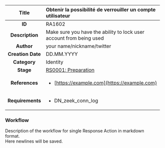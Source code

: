 | Title                       | Obtenir la possibilité de verrouiller un compte utilisateur         |
|:---------------------------:|:--------------------|
| **ID**                      | RA1602            |
| **Description**             | Make sure you have the ability to lock user account from being used   |
| **Author**                  | your name/nickname/twitter        |
| **Creation Date**           | DD.MM.YYYY |
| **Category**                | Identity      |
| **Stage**                   |[RS0001: Preparation](../Response_Stages/RS0001.md)| 
| **References** |<ul><li>[https://example.com](https://example.com)</li></ul>|
| **Requirements** |<ul><li>DN_zeek_conn_log</li></ul>|

### Workflow

Description of the workflow for single Response Action in markdown format.  
Here newlines will be saved.
